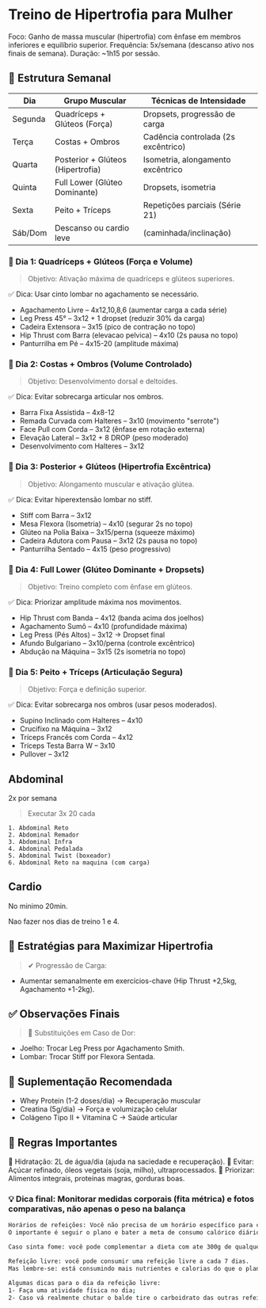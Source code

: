 # Treino de Hipertrofia para Mulher

Foco: Ganho de massa muscular (hipertrofia) com ênfase em membros inferiores e equilíbrio superior.
Frequência: 5x/semana (descanso ativo nos finais de semana).
Duração: ~1h15 por sessão.

## 📅 Estrutura Semanal

Dia     | Grupo Muscular | Técnicas de Intensidade
------- | -------------- | ----------------------
Segunda |Quadríceps + Glúteos (Força) |Dropsets, progressão de carga
Terça |Costas + Ombros |Cadência controlada (2s excêntrico)
Quarta |Posterior + Glúteos (Hipertrofia) |Isometria, alongamento excêntrico
Quinta |Full Lower (Glúteo Dominante) |Dropsets, isometria
Sexta |Peito + Tríceps |Repetições parciais (Série 21)
Sáb/Dom |Descanso ou cardio leve |(caminhada/inclinação)

### 📌 Dia 1: Quadríceps + Glúteos (Força e Volume)

> Objetivo: Ativação máxima de quadríceps e glúteos superiores.

✅ Dica: Usar cinto lombar no agachamento se necessário.

- Agachamento Livre – 4x12,10,8,6 (aumentar carga a cada série)
- Leg Press 45° – 3x12 + 1 dropset (reduzir 30% da carga)
- Cadeira Extensora – 3x15 (pico de contração no topo)
- Hip Thrust com Barra (elevacao pelvica) – 4x10 (2s pausa no topo)
- Panturrilha em Pé – 4x15-20 (amplitude máxima)

### 📌 Dia 2: Costas + Ombros (Volume Controlado)

> Objetivo: Desenvolvimento dorsal e deltoides.

✅ Dica: Evitar sobrecarga articular nos ombros.

- Barra Fixa Assistida – 4x8-12
- Remada Curvada com Halteres – 3x10 (movimento "serrote")
- Face Pull com Corda – 3x12 (ênfase em rotação externa)
- Elevação Lateral – 3x12 + 8 DROP (peso moderado)
- Desenvolvimento com Halteres – 3x12

### 📌 Dia 3: Posterior + Glúteos (Hipertrofia Excêntrica)

> Objetivo: Alongamento muscular e ativação glútea.

✅ Dica: Evitar hiperextensão lombar no stiff.

- Stiff com Barra – 3x12
- Mesa Flexora (Isometria) – 4x10 (segurar 2s no topo)
- Glúteo na Polia Baixa – 3x15/perna (squeeze máximo)
- Cadeira Adutora com Pausa – 3x12 (2s pausa no topo)
- Panturrilha Sentado – 4x15 (peso progressivo)

### 📌 Dia 4: Full Lower (Glúteo Dominante + Dropsets)

> Objetivo: Treino completo com ênfase em glúteos.

✅ Dica: Priorizar amplitude máxima nos movimentos.

- Hip Thrust com Banda – 4x12 (banda acima dos joelhos)
- Agachamento Sumô – 4x10 (profundidade máxima)
- Leg Press (Pés Altos) – 3x12 → Dropset final
- Afundo Bulgariano – 3x10/perna (controle excêntrico)
- Abdução na Máquina – 3x15 (2s isometria no topo)

### 📌 Dia 5: Peito + Tríceps (Articulação Segura)

> Objetivo: Força e definição superior.

✅ Dica: Evitar sobrecarga nos ombros (usar pesos moderados).

- Supino Inclinado com Halteres – 4x10
- Crucifixo na Máquina – 3x12
- Tríceps Francês com Corda – 4x12
- Tríceps Testa Barra W – 3x10
- Pullover – 3x12

## Abdominal

2x por semana

> Executar 3x 20 cada

    1. Abdominal Reto
    2. Abdominal Remador
    3. Abdominal Infra
    4. Abdominal Pedalada
    5. Abdominal Twist (boxeador)
    6. Abdominal Reto na maquina (com carga)

## Cardio

No minimo 20min.

Nao fazer nos dias de treino 1 e 4.

## 📌 Estratégias para Maximizar Hipertrofia

> ✔ Progressão de Carga:

- Aumentar semanalmente em exercícios-chave (Hip Thrust +2,5kg, Agachamento +1-2kg).

## ✅ Observações Finais

> 🔹 Substituições em Caso de Dor:

- Joelho: Trocar Leg Press por Agachamento Smith.
- Lombar: Trocar Stiff por Flexora Sentada.

## 💊 Suplementação Recomendada

- Whey Protein (1-2 doses/dia) → Recuperação muscular
- Creatina (5g/dia) → Força e volumização celular
- Colágeno Tipo II + Vitamina C → Saúde articular

## 📌 Regras Importantes

🔹 Hidratação: 2L de água/dia (ajuda na saciedade e recuperação).
🔹 Evitar: Açúcar refinado, óleos vegetais (soja, milho), ultraprocessados.
🔹 Priorizar: Alimentos integrais, proteínas magras, gorduras boas.

### 💡 Dica final: Monitorar medidas corporais (fita métrica) e fotos comparativas, não apenas o peso na balança

```bash
Horários de refeições: Você não precisa de um horário específico para comer e sim organizar para que consiga fazer todas as refeições durante o dia sem se prender a horários fixos.
O importante é seguir o plano e bater a meta de consumo calórico diário...

Caso sinta fome: você pode complementar a dieta com ate 300g de qualquer fruta do seu gosto entre o meio da manha e o meio da tarde. (sugestão: 150g de fruta entre café e almoço e 150 entre as 15 as 22).

Refeição livre: você pode consumir uma refeição livre a cada 7 dias.
Mas lembre-se: está consumindo mais nutrientes e calorias do que o planejado, então tenha moderação nesse consumo.

Algumas dicas para o dia da refeição livre:
1- Faça uma atividade física no dia;
2- Caso vá realmente chutar o balde tire o carboidrato das outras refeições do dia para trabalharmos com contenção de danos.
```
